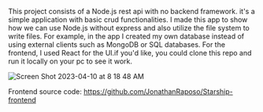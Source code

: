 This project consists of a Node.js rest api with no backend framework. it's a simple application with basic crud functionalities. I made this app to show how we can use Node.js without express and also utilize the file system to write files. For example, in the app I created my own database instead of using external clients such as MongoDB or SQL databases. For the frontend, I used React for the UI.if you'd like, you could clone this repo and run it locally on your pc to see it work. 

![Screen Shot 2023-04-10 at 8 18 48 AM](https://user-images.githubusercontent.com/67019470/230900314-932fbb80-3bc8-40b3-91af-258c01c1a3ed.png)





Frontend source code: https://github.com/JonathanRaposo/Starship-frontend
